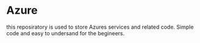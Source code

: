 # Azure
this reposiratory is used to store Azures services and related code. 
Simple code and easy to undersand for the begineers.
